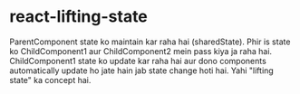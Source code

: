 # react-lifting-state
ParentComponent state ko maintain kar raha hai (sharedState). Phir is state ko ChildComponent1 aur ChildComponent2 mein pass kiya ja raha hai. ChildComponent1 state ko update kar raha hai aur dono components automatically update ho jate hain jab state change hoti hai. Yahi "lifting state" ka concept hai.
